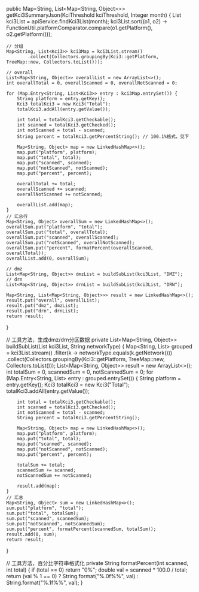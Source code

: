 public Map<String, List<Map<String, Object>>> getKci3SummaryJson(KciThreshold kciThreshold, Integer month) {
    List<Kci3> kci3List = apiService.findKci3List(month);
    kci3List.sort((o1, o2) -> FunctionUtil.platformComparator.compare(o1.getPlatform(), o2.getPlatform()));

    // 分组
    Map<String, List<Kci3>> kci3Map = kci3List.stream()
            .collect(Collectors.groupingBy(Kci3::getPlatform, TreeMap::new, Collectors.toList()));

    // overall
    List<Map<String, Object>> overallList = new ArrayList<>();
    int overallTotal = 0, overallScanned = 0, overallNotScanned = 0;

    for (Map.Entry<String, List<Kci3>> entry : kci3Map.entrySet()) {
        String platform = entry.getKey();
        Kci3 totalKci3 = new Kci3("Total");
        totalKci3.addAll(entry.getValue());

        int total = totalKci3.getCheckable();
        int scanned = totalKci3.getChecked();
        int notScanned = total - scanned;
        String percent = totalKci3.getPercentString(); // 100.1%格式，见下

        Map<String, Object> map = new LinkedHashMap<>();
        map.put("platform", platform);
        map.put("total", total);
        map.put("scanned", scanned);
        map.put("notScanned", notScanned);
        map.put("percent", percent);

        overallTotal += total;
        overallScanned += scanned;
        overallNotScanned += notScanned;

        overallList.add(map);
    }
    // 汇总行
    Map<String, Object> overallSum = new LinkedHashMap<>();
    overallSum.put("platform", "total");
    overallSum.put("total", overallTotal);
    overallSum.put("scanned", overallScanned);
    overallSum.put("notScanned", overallNotScanned);
    overallSum.put("percent", formatPercent(overallScanned, overallTotal));
    overallList.add(0, overallSum);

    // dmz
    List<Map<String, Object>> dmzList = buildSubList(kci3List, "DMZ");
    // drn
    List<Map<String, Object>> drnList = buildSubList(kci3List, "DRN");

    Map<String, List<Map<String, Object>>> result = new LinkedHashMap<>();
    result.put("overall", overallList);
    result.put("dmz", dmzList);
    result.put("drn", drnList);
    return result;
}

// 工具方法，生成dmz/drn分区数据
private List<Map<String, Object>> buildSubList(List<Kci3> kci3List, String networkType) {
    Map<String, List<Kci3>> grouped = kci3List.stream()
            .filter(k -> networkType.equals(k.getNetwork()))
            .collect(Collectors.groupingBy(Kci3::getPlatform, TreeMap::new, Collectors.toList()));
    List<Map<String, Object>> result = new ArrayList<>();
    int totalSum = 0, scannedSum = 0, notScannedSum = 0;
    for (Map.Entry<String, List<Kci3>> entry : grouped.entrySet()) {
        String platform = entry.getKey();
        Kci3 totalKci3 = new Kci3("Total");
        totalKci3.addAll(entry.getValue());

        int total = totalKci3.getCheckable();
        int scanned = totalKci3.getChecked();
        int notScanned = total - scanned;
        String percent = totalKci3.getPercentString();

        Map<String, Object> map = new LinkedHashMap<>();
        map.put("platform", platform);
        map.put("total", total);
        map.put("scanned", scanned);
        map.put("notScanned", notScanned);
        map.put("percent", percent);

        totalSum += total;
        scannedSum += scanned;
        notScannedSum += notScanned;

        result.add(map);
    }
    // 汇总
    Map<String, Object> sum = new LinkedHashMap<>();
    sum.put("platform", "total");
    sum.put("total", totalSum);
    sum.put("scanned", scannedSum);
    sum.put("notScanned", notScannedSum);
    sum.put("percent", formatPercent(scannedSum, totalSum));
    result.add(0, sum);
    return result;
}

// 工具方法，百分比字符串格式化
private String formatPercent(int scanned, int total) {
    if (total == 0) return "0%";
    double val = scanned * 100.0 / total;
    return (val % 1 == 0) ? String.format("%.0f%%", val) : String.format("%.1f%%", val);
}
